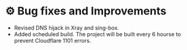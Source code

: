 # ⚙️ Bug fixes and Improvements

- Revised DNS hijack in Xray and sing-box.
- Added scheduled build. The project will be built every 6 hourse to prevent Cloudflare 1101 errors.
